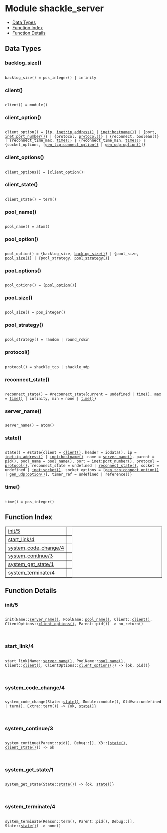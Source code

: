 

# Module shackle_server #
* [Data Types](#types)
* [Function Index](#index)
* [Function Details](#functions)

<a name="types"></a>

## Data Types ##




### <a name="type-backlog_size">backlog_size()</a> ###


<pre><code>
backlog_size() = pos_integer() | infinity
</code></pre>




### <a name="type-client">client()</a> ###


<pre><code>
client() = module()
</code></pre>




### <a name="type-client_option">client_option()</a> ###


<pre><code>
client_option() = {ip, <a href="inet.md#type-ip_address">inet:ip_address()</a> | <a href="inet.md#type-hostname">inet:hostname()</a>} | {port, <a href="inet.md#type-port_number">inet:port_number()</a>} | {protocol, <a href="#type-protocol">protocol()</a>} | {reconnect, boolean()} | {reconnect_time_max, <a href="#type-time">time()</a>} | {reconnect_time_min, <a href="#type-time">time()</a>} | {socket_options, [<a href="gen_tcp.md#type-connect_option">gen_tcp:connect_option()</a> | <a href="gen_udp.md#type-option">gen_udp:option()</a>]}
</code></pre>




### <a name="type-client_options">client_options()</a> ###


<pre><code>
client_options() = [<a href="#type-client_option">client_option()</a>]
</code></pre>




### <a name="type-client_state">client_state()</a> ###


<pre><code>
client_state() = term()
</code></pre>




### <a name="type-pool_name">pool_name()</a> ###


<pre><code>
pool_name() = atom()
</code></pre>




### <a name="type-pool_option">pool_option()</a> ###


<pre><code>
pool_option() = {backlog_size, <a href="#type-backlog_size">backlog_size()</a>} | {pool_size, <a href="#type-pool_size">pool_size()</a>} | {pool_strategy, <a href="#type-pool_strategy">pool_strategy()</a>}
</code></pre>




### <a name="type-pool_options">pool_options()</a> ###


<pre><code>
pool_options() = [<a href="#type-pool_option">pool_option()</a>]
</code></pre>




### <a name="type-pool_size">pool_size()</a> ###


<pre><code>
pool_size() = pos_integer()
</code></pre>




### <a name="type-pool_strategy">pool_strategy()</a> ###


<pre><code>
pool_strategy() = random | round_robin
</code></pre>




### <a name="type-protocol">protocol()</a> ###


<pre><code>
protocol() = shackle_tcp | shackle_udp
</code></pre>




### <a name="type-reconnect_state">reconnect_state()</a> ###


<pre><code>
reconnect_state() = #reconnect_state{current = undefined | <a href="#type-time">time()</a>, max = <a href="#type-time">time()</a> | infinity, min = none | <a href="#type-time">time()</a>}
</code></pre>




### <a name="type-server_name">server_name()</a> ###


<pre><code>
server_name() = atom()
</code></pre>




### <a name="type-state">state()</a> ###


<pre><code>
state() = #state{client = <a href="#type-client">client()</a>, header = iodata(), ip = <a href="inet.md#type-ip_address">inet:ip_address()</a> | <a href="inet.md#type-hostname">inet:hostname()</a>, name = <a href="#type-server_name">server_name()</a>, parent = pid(), pool_name = <a href="#type-pool_name">pool_name()</a>, port = <a href="inet.md#type-port_number">inet:port_number()</a>, protocol = <a href="#type-protocol">protocol()</a>, reconnect_state = undefined | <a href="#type-reconnect_state">reconnect_state()</a>, socket = undefined | <a href="inet.md#type-socket">inet:socket()</a>, socket_options = [<a href="gen_tcp.md#type-connect_option">gen_tcp:connect_option()</a> | <a href="gen_udp.md#type-option">gen_udp:option()</a>], timer_ref = undefined | reference()}
</code></pre>




### <a name="type-time">time()</a> ###


<pre><code>
time() = pos_integer()
</code></pre>

<a name="index"></a>

## Function Index ##


<table width="100%" border="1" cellspacing="0" cellpadding="2" summary="function index"><tr><td valign="top"><a href="#init-5">init/5</a></td><td></td></tr><tr><td valign="top"><a href="#start_link-4">start_link/4</a></td><td></td></tr><tr><td valign="top"><a href="#system_code_change-4">system_code_change/4</a></td><td></td></tr><tr><td valign="top"><a href="#system_continue-3">system_continue/3</a></td><td></td></tr><tr><td valign="top"><a href="#system_get_state-1">system_get_state/1</a></td><td></td></tr><tr><td valign="top"><a href="#system_terminate-4">system_terminate/4</a></td><td></td></tr></table>


<a name="functions"></a>

## Function Details ##

<a name="init-5"></a>

### init/5 ###

<pre><code>
init(Name::<a href="#type-server_name">server_name()</a>, PoolName::<a href="#type-pool_name">pool_name()</a>, Client::<a href="#type-client">client()</a>, ClientOptions::<a href="#type-client_options">client_options()</a>, Parent::pid()) -&gt; no_return()
</code></pre>
<br />

<a name="start_link-4"></a>

### start_link/4 ###

<pre><code>
start_link(Name::<a href="#type-server_name">server_name()</a>, PoolName::<a href="#type-pool_name">pool_name()</a>, Client::<a href="#type-client">client()</a>, ClientOptions::<a href="#type-client_options">client_options()</a>) -&gt; {ok, pid()}
</code></pre>
<br />

<a name="system_code_change-4"></a>

### system_code_change/4 ###

<pre><code>
system_code_change(State::<a href="#type-state">state()</a>, Module::module(), OldVsn::undefined | term(), Extra::term()) -&gt; {ok, <a href="#type-state">state()</a>}
</code></pre>
<br />

<a name="system_continue-3"></a>

### system_continue/3 ###

<pre><code>
system_continue(Parent::pid(), Debug::[], X3::{<a href="#type-state">state()</a>, <a href="#type-client_state">client_state()</a>}) -&gt; ok
</code></pre>
<br />

<a name="system_get_state-1"></a>

### system_get_state/1 ###

<pre><code>
system_get_state(State::<a href="#type-state">state()</a>) -&gt; {ok, <a href="#type-state">state()</a>}
</code></pre>
<br />

<a name="system_terminate-4"></a>

### system_terminate/4 ###

<pre><code>
system_terminate(Reason::term(), Parent::pid(), Debug::[], State::<a href="#type-state">state()</a>) -&gt; none()
</code></pre>
<br />

